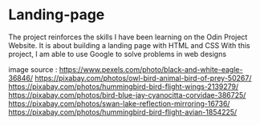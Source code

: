 # Landing-page

The project reinforces the skills I have been learning on the Odin Project Website. 
It is about building a landing page with HTML and CSS
With this project, I am able to use Google to solve problems in web designs


image source : 
	https://www.pexels.com/photo/black-and-white-eagle-36846/
	https://pixabay.com/photos/owl-bird-animal-bird-of-prey-50267/
	https://pixabay.com/photos/hummingbird-bird-flight-wings-2139279/
	https://pixabay.com/photos/bird-blue-jay-cyanocitta-corvidae-386725/
	https://pixabay.com/photos/swan-lake-reflection-mirroring-16736/
	https://pixabay.com/photos/hummingbird-bird-flight-avian-1854225/


